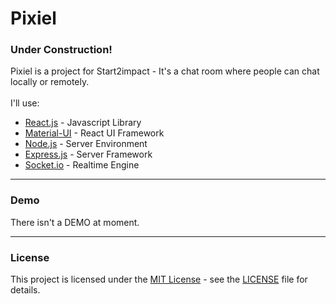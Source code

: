 # Pixiel
### Under Construction!

Pixiel is a project for Start2impact - It's a chat room where people can chat locally or remotely.
<br>
<br>
I'll use:
- [React.js](https://reactjs.org/) - Javascript Library
- [Material-UI](https://material-ui.com/) - React UI Framework
- [Node.js](https://nodejs.org/en/) - Server Environment
- [Express.js](https://expressjs.com/) - Server Framework
- [Socket.io](https://socket.io/) - Realtime Engine

--- 

### Demo
There isn't a DEMO at moment.

---

### License

This project is licensed under the [MIT License](https://opensource.org/licenses/MIT) - see the [LICENSE](LICENSE) file for details.
